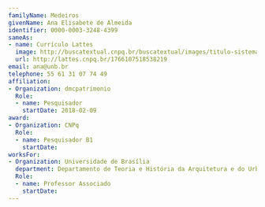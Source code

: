 ```yaml
---
familyName: Medeiros
givenName: Ana Elisabete de Almeida
identifier: 0000-0003-3248-4399
sameAs:
- name: Currículo Lattes
  image: http://buscatextual.cnpq.br/buscatextual/images/titulo-sistema.png
  url: http://lattes.cnpq.br/1766107518538219
email: ana@unb.br
telephone: 55 61 31 07 74 49
affiliation:
- Organization: dmcpatrimonio
  Role:
  - name: Pesquisador
    startDate: 2018-02-09
award:
- Organization: CNPq
  Role:
  - name: Pesquisador B1
    startDate:
worksFor:
- Organization: Universidade de Brasília
  department: Departamento de Teoria e História da Arquitetura e do Urbanismo
  Role:
  - name: Professor Associado
    startDate:
---
```

